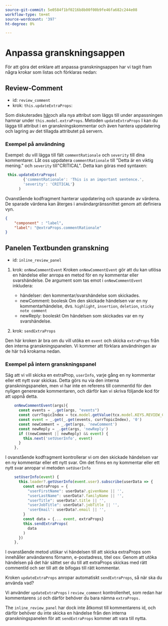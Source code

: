 ```yaml
---
source-git-commit: 5e0584f1bf0216b8b00f00b9fe46fa682c244e08
workflow-type: tm+mt
source-wordcount: '397'
ht-degree: 0%

---
```

# Anpassa granskningsappen

För att göra det enklare att anpassa granskningsappen har vi tagit fram några krokar som listas och förklaras nedan:

## Review-Comment

- id: `review_comment`
- krok: `this.updateExtraProps`:

Som diskuterades [här](../../aem_guides_framework/basic_customisation.md)och alla nya attribut som läggs till under anpassningen hamnar under `this.model.extraProps`. Metoden `updateExtraProps` I kan du lägga till attribut i en granskningskommentar och även hantera uppdatering och lagring av det tillagda attributet på servern.

### Exempel på användning

Exempel: du vill lägga till fält `commentRationale` och `severity` till dina kommentarer.
Låt oss uppdatera `commentRationale` till &quot;Detta är en viktig mening.&quot; och `severity` till&quot;CRITICAL&quot;.
Detta kan göras med syntaxen:

```typescript
 this.updateExtraProps(
        {'commentRationale': 'This is an important sentence.',
        'severity': 'CRITICAL'}
      )
```

Ovanstående kodfragment hanterar uppdatering och sparande av värdena. De sparade värdena kan återges i användargränssnittet genom att definiera vyn.

```JSON
{
    "component" : "label",
    "label": "@extraProps.commentRationale"
}
```

## Panelen Textbunden granskning

- id: `inline_review_panel`

1. krok: `onNewCommentEvent`
Kroken `onNewCommentEvent` gör att du kan utlösa en händelse eller anropa en metod för en ny kommentar eller svarshändelse.
De argument som tas emot i `onNewCommentEvent` inkludera:
   - händelser: den kommentar/svarshändelse som skickades.
   - newComment: boolesk Om den skickade händelsen var en ny kommentarhändelse, dvs. `highlight`, `insertion`, `deletion`, `sticky note comment`
   - newReply: booleskt Om händelsen som skickades var en ny svarshändelse.

2. krok: `sendExtraProps`

Den här kroken är bra om du vill utöka en `event` och skicka `extraProps` från den interna granskningspanelen. Vi kommer att förklara användningen av de här två krokarna nedan.

### Exempel på intern granskningspanel

Säg att vi vill skicka en extraProp, `userInfo`, varje gång en ny kommentar eller ett nytt svar skickas. Detta görs nu via den interna granskningspanelen, men vi har inte en referens till commentId för den nyligen genererade kommentaren, och därför kan vi skriva följande kod för att uppnå detta.

```typescript
    onNewCommentEvent(args){
      const events = _.get(args, "events")
      const currTopicIndex = tcx.model.getValue(tcx.model.KEYS.REVIEW_CURR_TOPIC) || this.model.currTopicIndex || "0"
      const event = _.get(_.get(events, currTopicIndex), '0')
      const newComment = _.get(args, 'newComment')
      const newReply = _.get(args, 'newReply')
      if ((newComment || newReply) && event) {
        this.next('setUserInfo', event)
      }
    },
```

I ovanstående kodfragment kontrollerar vi om den skickade händelsen var en ny kommentar eller ett nytt svar. Om det finns en ny kommentar eller ett nytt svar anropar vi metoden `setUserInfo`

```typescript
    setUserInfo(event) {
      this.loader?.getUserInfo(event.user).subscribe(userData => {
        const extraProps = {
          "userFirstName": userData?.givenName || '',
          "userLastName": userData?.familyName || '',
          "userTitle": userData?.title || '',
          "userJobTitle": userData?.jobTitle || '',
          'userEmail': userData?.email || '',
        }
        const data = {... event, extraProps}
        this.sendExtraProps(
          data
        )
      })
    },
```

I ovanstående metod utökar vi händelsen till att skicka extraProps som innehåller användarens förnamn, e-postadress, titel osv. Genom att utöka händelsen på det här sättet ser du till att extraProps skickas med rätt commentId och ser till att de bifogas till rätt kommentar.

Kroken `updateExtraProps` anropar automatiskt `sendExtraProps`, så när ska du använda vad?

Vi använder `updateExtraProps` i `review_comment` kontrollenhet, som redan har kommentarens `id` och därför behöver du bara nämna `extraProps.`

The `inline_review_panel` har dock inte åtkomst till kommentarens id, och därför behöver du inte skicka en händelse från den interna granskningspanelen för att `sendExtraProps` kommer att vara till nytta.
